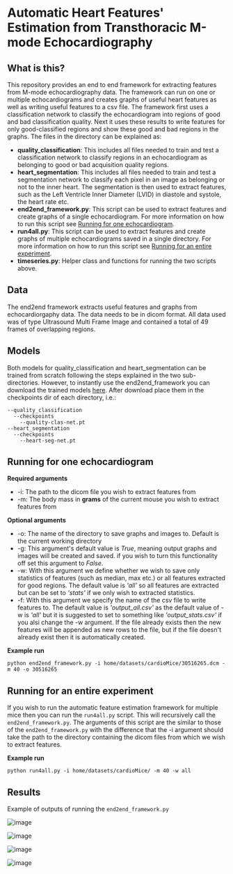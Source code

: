 # Automatic Heart Features' Estimation from Transthoracic M-mode Echocardiography

## What is this?
This repository provides an end to end framework for extracting features from M-mode echocardiography data. The framework can run on one or multiple echocardiograms and creates graphs of useful heart features as well as writing useful features to a csv file. The framework first uses a classification network to classify the echocardiogram into regions of good and bad classification quality. Next it uses these results to write features for only good-classified regions and show these good and bad regions in the graphs. The files in the directory can be explained as:

* **quality_classification**: This includes all files needed to train and test a classification network to classify regions in an echocardiogram as belonging to good or bad acquisition quality regions.
* **heart_segmentation**: This includes all files needed to train and test a segmentation network to classify each pixel in an image as belonging or not to the inner heart. The segmentation is then used to extract features, such as the Left Ventricle Inner Diameter (LVID) in diastole and systole, the heart rate etc.
* **end2end_framework.py**: This script can be used to extract features and create graphs of a single echocardiogram. For more information on how to run this script see [Running for one echocardiogram](#Running-for-one-echocardiogram).
* **run4all.py**: This script can be used to extract features and create graphs of multiple echocardiograms saved in a single directory. For more information on how to run this script see [Running for an entire experiment](#Running-for-an-entire-experiment).
* **timeseries.py**: Helper class and functions for running the two scripts above.

## Data

The end2end framework extracts useful features and graphs from echocardiorgaphy data. The data needs to be in dicom format. All data used was of type Ultrasound Multi Frame Image and contained a total of 49 frames of overlapping regions. 

## Models
Both models for quality_classification and heart_segmentation can be trained from scratch following the steps explained in the two sub-directories. However, to instantly use the end2end_framework you can download the trained models [here](https://zenodo.org/record/3941857#.XwxgUC2w3s0). After download place them in the checkpoints dir of each directory, i.e.:

```
--quality_classification
  --checkpoints
    --quality-clas-net.pt
--heart_segmentation
  --checkpoints
    --heart-seg-net.pt
```

## Running for one echocardiogram

**Required arguments**

* -i: The path to the dicom file you wish to extract features from
* -m: The body mass in **grams** of the current mouse you wish to extract features from

**Optional arguments**

* -o: The name of the directory to save graphs and images to. Default is the current working directory
* -g: This argument's default value is _True_, meaning output graphs and images will be created and saved. if you wish to turn this functionality off set this argument to _False_.
* -w: With this argument we define whether we wish to save only statistics of features (such as median, max etc.) or all features extracted for good regions. The default value is _'all'_ so all features are extracted but can be set to _'stats'_ if we only wish to extracted statistics.
* -f: With this argument we specify the name of the csv file to write features to. The default value is _'output_all.csv'_ as the default value of -w is _'all'_ but it is suggested to set to something like _'output_stats.csv'_ if you alsi change the -w argument. If the file already exists then the new features will be appended as new rows to the file, but if the file doesn't already exist then it is automatically created.

**Example run**
```
python end2end_framework.py -i home/datasets/cardioMice/30516265.dcm -m 40 -o 30516265
```

## Running for an entire experiment

If you wish to run the automatic feature estimation framework for multiple mice then you can run the ```run4all.py``` script. This will recursively call the ```end2end_framework.py```. The arguments of this script are the similar to those of the ```end2end_framework.py``` with the difference that the -i argument should take the path to the directory containing the dicom files from which we wish to extract features.

**Example run**
```
python run4all.py -i home/datasets/cardioMice/ -m 40 -w all
```

## Results
Example of outputs of running the ```end2end_framework.py```

![image](https://github.com/HelmholtzAI-Consultants-Munich/Automatic-Heart-Features-Estimation-from-Transthoracic-M-mode-Echocardiography/blob/master/images/output_img.png)

![image](https://github.com/HelmholtzAI-Consultants-Munich/Automatic-Heart-Features-Estimation-from-Transthoracic-M-mode-Echocardiography/blob/master/images/output_heartrate.png)

![image](https://github.com/HelmholtzAI-Consultants-Munich/Automatic-Heart-Features-Estimation-from-Transthoracic-M-mode-Echocardiography/blob/master/images/output_systole.png)

![image](https://github.com/HelmholtzAI-Consultants-Munich/Automatic-Heart-Features-Estimation-from-Transthoracic-M-mode-Echocardiography/blob/master/images/output_diastole.png)

